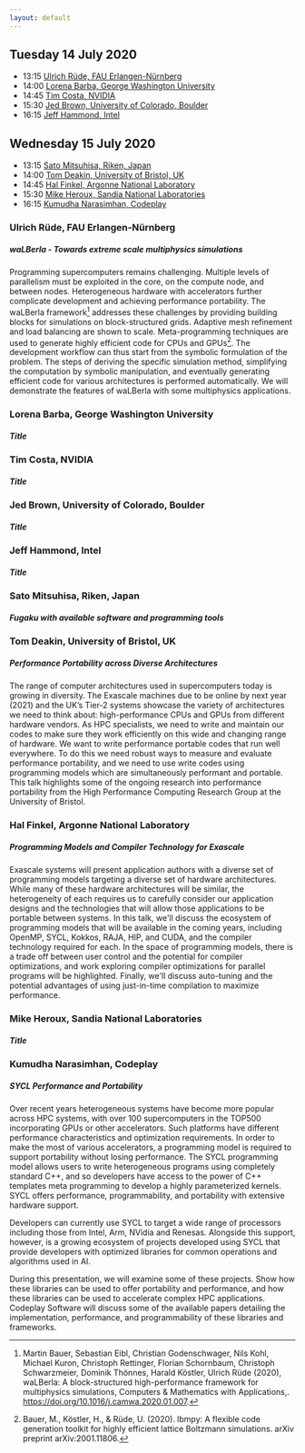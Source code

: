 ```yaml
---
layout: default
---
```


## Tuesday 14 July 2020

- 13:15 <a href="#ulrich-rüde-fau-erlangen-nürnberg">Ulrich Rüde, FAU Erlangen-Nürnberg</a>
- 14:00 <a href="#lorena-barba-george-washington-university">Lorena Barba, George Washington University</a>
- 14:45 <a href="#tim-costa-nvidia">Tim Costa, NVIDIA</a>
- 15:30 <a href="#jed-brown-university-of-colorado-boulder">Jed Brown, University of Colorado, Boulder</a>
- 16:15 <a href="#jeff-hammond-intel">Jeff Hammond, Intel</a>

## Wednesday 15 July 2020

- 13:15 <a href="#sato-mitsuhisa-riken-japan">Sato Mitsuhisa, Riken, Japan</a>
- 14:00 <a href="#tom-deakin-university-of-bristol-uk">Tom Deakin, University of Bristol, UK</a>
- 14:45 <a href="#hal-finkel-argonne-national-laboratory">Hal Finkel, Argonne National Laboratory</a>
- 15:30 <a href="#mike-heroux-sandia-national-laboratories">Mike Heroux, Sandia National Laboratories</a>
- 16:15 <a href="#kumudha-narasimhan-codeplay">Kumudha Narasimhan, Codeplay</a>


### Ulrich Rüde, FAU Erlangen-Nürnberg
##### waLBerla - Towards extreme scale multiphysics simulations

Programming supercomputers remains challenging. Multiple levels of
parallelism must be exploited in the core, on the compute node, and
between nodes. Heterogeneous hardware with accelerators further
complicate development and achieving performance portability. The
waLBerla framework[^1] addresses these challenges by providing
building blocks for simulations on block-structured grids. Adaptive
mesh refinement and load balancing are shown to
scale. Meta-programming techniques are used to generate highly
efficient code for CPUs and GPUs[^2]. The development workflow can
thus start from the symbolic formulation of the problem. The steps of
deriving the specific simulation method,  simplifying the computation
by symbolic manipulation, and eventually generating efficient code for
various architectures is performed automatically. We will demonstrate
the features of waLBerla with some multiphysics applications.

[^1]: Martin Bauer, Sebastian Eibl, Christian Godenschwager, Nils Kohl, Michael Kuron, Christoph Rettinger, Florian Schornbaum, Christoph Schwarzmeier, Dominik Thönnes, Harald Köstler, Ulrich Rüde (2020), waLBerla: A block-structured high-performance framework for multiphysics simulations, Computers & Mathematics with Applications,. https://doi.org/10.1016/j.camwa.2020.01.007.

[^2]: Bauer, M., Köstler, H., & Rüde, U. (2020). lbmpy: A flexible code generation toolkit for highly efficient lattice Boltzmann simulations. arXiv preprint arXiv:2001.11806.

### Lorena Barba, George Washington University
##### Title

### Tim Costa, NVIDIA
##### Title

### Jed Brown, University of Colorado, Boulder
##### Title

### Jeff Hammond, Intel
##### Title

### Sato Mitsuhisa, Riken, Japan
##### Fugaku with available software and programming tools

### Tom Deakin, University of Bristol, UK
##### Performance Portability across Diverse Architectures

The range of computer architectures used in supercomputers today is
growing in diversity. The Exascale machines due to be online by next
year (2021) and the UK’s Tier-2 systems showcase the variety of
architectures we need to think about: high-performance CPUs and GPUs
from different hardware vendors. As HPC specialists, we need to write
and maintain our codes to make sure they work efficiently on this wide
and changing range of hardware. We want to write performance portable
codes that run well everywhere. To do this we need robust ways to
measure and evaluate performance portability, and we need to use write
codes using programming models which are simultaneously performant and
portable. This talk highlights some of the ongoing research into
performance portability from the High Performance Computing Research
Group at the University of Bristol. 

### Hal Finkel, Argonne National Laboratory
##### Programming Models and Compiler Technology for Exascale

Exascale systems will present application authors with a diverse set
of programming models targeting a diverse set of hardware
architectures. While many of these hardware architectures will be
similar, the heterogeneity of each requires us to carefully consider
our application designs and the technologies that will allow those
applications to be portable between systems. In this talk, we'll
discuss the ecosystem of programming models that will be available in
the coming years, including OpenMP, SYCL, Kokkos, RAJA, HIP, and CUDA,
and the compiler technology required for each. In the space of
programming models, there is a trade off between user control and the
potential for compiler optimizations, and work exploring compiler
optimizations for parallel programs will be highlighted. Finally,
we'll discuss auto-tuning and the potential advantages of using
just-in-time compilation to maximize performance. 


### Mike Heroux, Sandia National Laboratories
##### Title


### Kumudha Narasimhan, Codeplay
##### SYCL Performance and Portability

Over recent years heterogeneous systems have become more popular
across HPC systems, with over 100 supercomputers in the TOP500
incorporating GPUs or other accelerators. Such platforms have
different performance characteristics and optimization requirements.
In order to make the most of various accelerators, a programming model
is required to support portability without losing performance. The
SYCL programming model allows users to write heterogeneous programs
using completely standard C++, and so developers have access to the
power of C++ templates meta programming to develop a highly
parameterized kernels. SYCL offers performance, programmability, and
portability with extensive hardware support.

Developers can currently use SYCL to target a wide range of processors
including those from Intel, Arm, NVidia  and Renesas.  Alongside this
support, however, is a growing ecosystem of projects developed using
SYCL that provide developers with optimized libraries for common
operations and algorithms used in AI.

During this presentation, we will examine some of these projects. Show
how these libraries can be used to offer portability and performance,
and how these libraries can be used to accelerate complex HPC
applications.  Codeplay Software will discuss some of the available
papers detailing the implementation, performance, and programmability
of these libraries and frameworks.